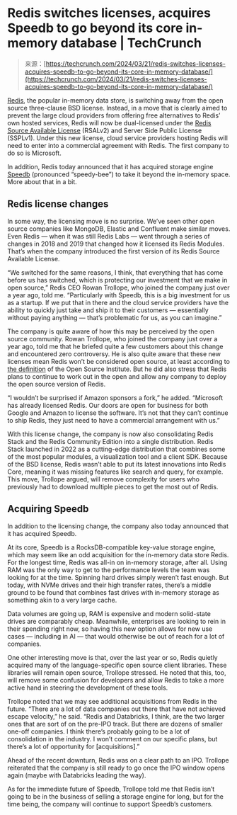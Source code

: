 <!--yml
category: 未分类
date: 2024-05-29 12:38:53
-->

# Redis switches licenses, acquires Speedb to go beyond its core in-memory database | TechCrunch

> 来源：[https://techcrunch.com/2024/03/21/redis-switches-licenses-acquires-speedb-to-go-beyond-its-core-in-memory-database/](https://techcrunch.com/2024/03/21/redis-switches-licenses-acquires-speedb-to-go-beyond-its-core-in-memory-database/)

[Redis](https://redis.com/), the popular in-memory data store, is switching away from the open source three-clause BSD license. Instead, in a move that is clearly aimed to prevent the large cloud providers from offering free alternatives to Redis’ own hosted services, Redis will now be dual-licensed under the [Redis Source Available License](https://redis.com/legal/rsalv2-agreement/) (RSALv2) and Server Side Public License (SSPLv1). Under this new license, cloud service providers hosting Redis will need to enter into a commercial agreement with Redis. The first company to do so is Microsoft.

In addition, Redis today announced that it has acquired storage engine [Speedb](https://www.speedb.io/) (pronounced “speedy-bee”) to take it beyond the in-memory space. More about that in a bit.

## Redis license changes

In some way, the licensing move is no surprise. We’ve seen other open source companies like MongoDB, Elastic and Confluent make similar moves. Even Redis — when it was still Redis Labs — went through a series of changes in 2018 and 2019 that changed how it licensed its Redis Modules. That’s when the company introduced the first version of its Redis Source Available License.

“We switched for the same reasons, I think, that everything that has come before us has switched, which is protecting our investment that we make in open source,” Redis CEO Rowan Trollope, who joined the company just over a year ago, told me. “Particularly with Speedb, this is a big investment for us as a startup. If we put that in there and the cloud service providers have the ability to quickly just take and ship it to their customers — essentially without paying anything — that’s problematic for us, as you can imagine.”

The company is quite aware of how this may be perceived by the open source community. Rowan Trollope, who joined the company just over a year ago, told me that he briefed quite a few customers about this change and encountered zero controversy. He is also quite aware that these new licenses mean Redis won’t be considered open source, at least according to [the definition](https://opensource.org/osd) of the Open Source Institute. But he did also stress that Redis plans to continue to work out in the open and allow any company to deploy the open source version of Redis.

“I wouldn’t be surprised if Amazon sponsors a fork,” he added. “Microsoft has already licensed Redis. Our doors are open for business for both Google and Amazon to license the software. It’s not that they can’t continue to ship Redis, they just need to have a commercial arrangement with us.”

With this license change, the company is now also consolidating Redis Stack and the Redis Community Edition into a single distribution. Redis Stack launched in 2022 as a cutting-edge distribution that combines some of the most popular modules, a visualization tool and a client SDK. Because of the BSD license, Redis wasn’t able to put its latest innovations into Redis Core, meaning it was missing features like search and query, for example. This move, Trollope argued, will remove complexity for users who previously had to download multiple pieces to get the most out of Redis.

## Acquiring Speedb

In addition to the licensing change, the company also today announced that it has acquired Speedb.

At its core, Speedb is a RocksDB-compatible key-value storage engine, which may seem like an odd acquisition for the in-memory data store Redis. For the longest time, Redis was all-in on in-memory storage, after all. Using RAM was the only way to get to the performance levels the team was looking for at the time. Spinning hard drives simply weren’t fast enough. But today, with NVMe drives and their high transfer rates, there’s a middle ground to be found that combines fast drives with in-memory storage as something akin to a very large cache.

Data volumes are going up, RAM is expensive and modern solid-state drives are comparably cheap. Meanwhile, enterprises are looking to rein in their spending right now, so having this new option allows for new use cases — including in AI — that would otherwise be out of reach for a lot of companies.

One other interesting move is that, over the last year or so, Redis quietly acquired many of the language-specific open source client libraries. These libraries will remain open source, Trollope stressed. He noted that this, too, will remove some confusion for developers and allow Redis to take a more active hand in steering the development of these tools.

Trollope noted that we may see additional acquisitions from Redis in the future. “There are a lot of data companies out there that have not achieved escape velocity,” he said. “Redis and Databricks, I think, are the two larger ones that are sort of on the pre-IPO track. But there are dozens of smaller one-off companies. I think there’s probably going to be a lot of consolidation in the industry. I won’t comment on our specific plans, but there’s a lot of opportunity for [acquisitions].”

Ahead of the recent downturn, Redis was on a clear path to an IPO. Trollope reiterated that the company is still ready to go once the IPO window opens again (maybe with Databricks leading the way).

As for the immediate future of Speedb, Trollope told me that Redis isn’t going to be in the business of selling a storage engine for long, but for the time being, the company will continue to support Speedb’s customers.